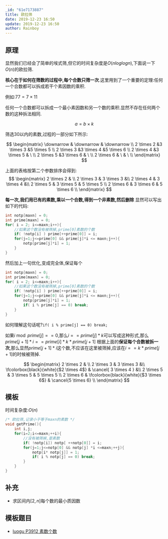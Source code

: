 ```yaml
---
_id: "61e7173887"
title: 欧拉筛
date: 2019-12-23 16:50
update: 2019-12-23 16:50
author: Rainboy
---
```


## 原理

显然我们已经会了简单的埃式筛,但它的时间复杂度是$O(nloglogn)$,下面说一下$O(n)$的欧拉筛.

**核心在于如何在筛数的过程中,每个合数只筛一次**.这里用到了一个重要的定理:任何一个合数都可以拆成若干个素因数的乘积.

例如:$77 = 7 \times 11$

任何一个合数都可以拆成一个最小素因数和另一个数的乘积.显然不存在任何两个数的这种拆法相同.

$$
a = b \times k
$$

筛选30以内的素数,过程的一部分如下所示:

$$
\begin{matrix} 
\downarrow & \downarrow & \downarrow \\
2 \times 2 &3 \times 3 &5 \times 5 \\
2 \times 3 &3 \times 4 &5 \times 6 \\
2 \times 4 &3 \times 5 & \ \\
2 \times 5 &3 \times 6 & \ \\
2 \times 6 & \     & \ \\
\end{matrix}
$$

上面的表格按第二个参数排序会得到:
$$
\begin{matrix} 
2 \times 2 & \\
2 \times 3 & 3 \times 3 &\\
2 \times 4 & 3 \times 4 &\\
2 \times 5 & 3 \times 5 & 5 \times 5 \\
2 \times 6 & 3 \times 6 & 5 \times 6 \\
\end{matrix}
$$


**每一次,我们用已有的素数,乘以一个合数,得到一个非素数,然后删除**
显然可以写出如下的代码:

```c
int notp[maxn] = 0;
int prime[maxn] = 0;
for( i = 2; i<=maxn;i++){
    //如果这个数没有被筛掉,prime[0]素数的个数
    if( !notp[i] ) prime[++prime[0]] = i;
    for(j=1;j<=prime[0] && prime[j]*i <= maxn;j++){
        notp[prime[j]*i] = 1;
    }
}
```

然后加上一句优化,变成完全体,保证每个 

```c
int notp[maxn] = 0;
int prime[maxn] = 0;
for( i = 2; i<=maxn;i++){
    //如果这个数没有被筛掉,prime[0]素数的个数
    if( !notp[i] ) prime[++prime[0]] = i;
    for(j=1;j<=prime[0] && prime[j]*i <= maxn;j++){
        notp[prime[j]*i] = 1;
        if( i % prime[j] == 0) break;
    }
}
```

如何理解这句话呢?`if( i % prime[j] == 0) break;`

如果$i \bmod prime[j] == 0$,那么$i ==prime[j] * k$可以写成这种形式,那么$prime[j+1]*i  == prime[i] * k*prime[j+1]$
根据上面的**保证每个合数被拆一次**,那么显然$prime[j+1]*i$这个数,不应该在这里被筛掉,应该在$i == k*prime[j+1]$的时候被筛掉.

$$
\begin{matrix} 
2 \times 2 & \\
2 \times 3 & 3 \times 3 &\\
\fcolorbox{black}{white}{$2 \times 4$} & \cancel{ 3 \times 4 } &\\
2 \times 5 & 3 \times 5 & 5 \times 5 \\
2 \times 6 & 
\fcolorbox{black}{white}{$3 \times 6$} & \cancel{5 \times 6} \\
\end{matrix}
$$
## 模板

<!-- template start -->
时间复杂度:$O(n)$

```c
/* 欧拉筛,记录小于等于maxn的素数 */
void getPrime(){
    int i,j;
    for(i=2;i<=maxn;++i){
        //没有被筛掉,是素数
        if( !notp[i]) notp[ ++notp[0]] = i;
        for(j=1;j<=notp[0] && notp[j] *i <=maxn;++j){
            notp[i* notp[j]] = 1;
            if( i % notp[j] == 0) break;
        }
    }
}
```
<!-- template end -->

## 补充 

 - 求区间内$[2,n]$每个数的最小质因数

## 模板题目

 - [luogu P3912 素数个数](https://www.luogu.com.cn/problem/P3912)

